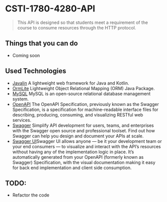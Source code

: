 CSTI-1780-4280-API
====================

> This API is designed so that students meet a requirement of the course to consume resources through the HTTP protocol.

## Things that you can do

- Coming soon

## Used Technologies

- [Javalin](https://javalin.io/) A lightweight web framework for Java and Kotlin.
- [OrmLite](https://ormlite.com/) Lightweight Object Relational Mapping (ORM) Java Package.
- [MySQL](https://www.mysql.com/) MySQL is an open-source relational database management system.
- [OpenAPI](https://www.openapis.org/) The OpenAPI Specification, previously known as the Swagger Specification, is a specification for machine-readable interface files for describing, producing, consuming, and visualizing RESTful web services.
- [Swagger](https://swagger.io/) Simplify API development for users, teams, and enterprises with the Swagger open source and professional toolset. Find out how Swagger can help you design and document your APIs at scale.
- [Swagger UI](https://swagger.io/tools/swagger-ui/)Swagger UI allows anyone — be it your development team or your end consumers — to visualize and interact with the API’s resources without having any of the implementation logic in place. It’s automatically generated from your OpenAPI (formerly known as Swagger) Specification, with the visual documentation making it easy for back end implementation and client side consumption.

## TODO:

* Refactor the code

